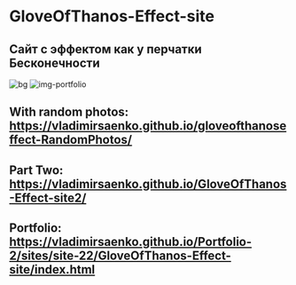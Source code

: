 # GloveOfThanos-Effect-site

## Сайт с эффектом как у перчатки Бесконечности 

![bg](https://user-images.githubusercontent.com/56477695/116459710-d64a6200-a86e-11eb-9a2e-48a70c8ddc3f.jpg)
![img-portfolio](https://user-images.githubusercontent.com/56477695/154771260-d5563144-2c48-4951-9a85-83e8047ef448.jpg)

## With random photos: https://vladimirsaenko.github.io/gloveofthanoseffect-RandomPhotos/

## Part Two: https://vladimirsaenko.github.io/GloveOfThanos-Effect-site2/

## Portfolio: https://vladimirsaenko.github.io/Portfolio-2/sites/site-22/GloveOfThanos-Effect-site/index.html
